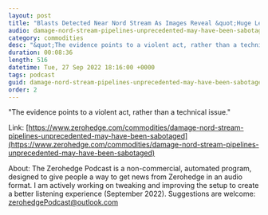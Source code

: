 ```yaml
---
layout: post
title: "Blasts Detected Near Nord Stream As Images Reveal &quot;Huge Leak&quot; "
audio: damage-nord-stream-pipelines-unprecedented-may-have-been-sabotaged-3
category: commodities
desc: "&quot;The evidence points to a violent act, rather than a technical issue.&quot;"
duration: 00:08:36
length: 516
datetime: Tue, 27 Sep 2022 18:16:00 +0000
tags: podcast
guid: damage-nord-stream-pipelines-unprecedented-may-have-been-sabotaged-0
order: 2
---
```

&quot;The evidence points to a violent act, rather than a technical issue.&quot;

Link: [https://www.zerohedge.com/commodities/damage-nord-stream-pipelines-unprecedented-may-have-been-sabotaged](https://www.zerohedge.com/commodities/damage-nord-stream-pipelines-unprecedented-may-have-been-sabotaged)

About: The Zerohedge Podcast is a non-commercial, automated program, designed to give people a way to get news from Zerohedge in an audio format.  I am actively working on tweaking and improving the setup to create a better listening experience (September 2022).  Suggestions are welcome: [zerohedgePodcast@outlook.com](mailto:zerohedgePodcast@outlook.com)